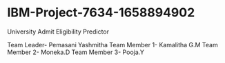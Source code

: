 # IBM-Project-7634-1658894902
University Admit Eligibility Predictor

Team Leader- Pemasani Yashmitha
Team Member 1- Kamalitha G.M
Team Member 2- Moneka.D
Team Member 3- Pooja.Y

